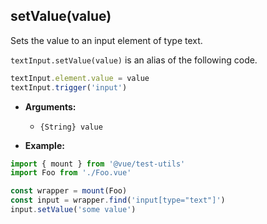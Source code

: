 ## setValue(value)

Sets the value to an input element of type text.


`textInput.setValue(value)` is an alias of the following code.

```js
textInput.element.value = value
textInput.trigger('input')
```

- **Arguments:**
  - `{String} value`

- **Example:**

```js
import { mount } from '@vue/test-utils'
import Foo from './Foo.vue'

const wrapper = mount(Foo)
const input = wrapper.find('input[type="text"]')
input.setValue('some value')
```
